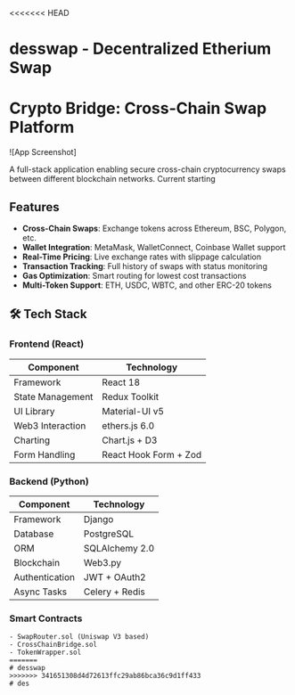 <<<<<<< HEAD
# desswap - Decentralized Etherium Swap
# Crypto Bridge: Cross-Chain Swap Platform

![App Screenshot]<!-- I would add screenshot later -->

A full-stack application enabling secure cross-chain cryptocurrency swaps between different blockchain networks.
Current starting 

## Features

- **Cross-Chain Swaps**: Exchange tokens across Ethereum, BSC, Polygon, etc.
- **Wallet Integration**: MetaMask, WalletConnect, Coinbase Wallet support
- **Real-Time Pricing**: Live exchange rates with slippage calculation
- **Transaction Tracking**: Full history of swaps with status monitoring
- **Gas Optimization**: Smart routing for lowest cost transactions
- **Multi-Token Support**: ETH, USDC, WBTC, and other ERC-20 tokens

## 🛠 Tech Stack

### Frontend (React)
| Component          | Technology           |
|--------------------|----------------------|
| Framework          | React 18             |
| State Management   | Redux Toolkit        |
| UI Library        | Material-UI v5       |
| Web3 Interaction  | ethers.js 6.0        |
| Charting          | Chart.js + D3        |
| Form Handling     | React Hook Form + Zod|


### Backend (Python)
| Component          | Technology           |
|--------------------|----------------------|
| Framework          | Django               |
| Database           | PostgreSQL           |
| ORM                | SQLAlchemy 2.0       |
| Blockchain         | Web3.py              |
| Authentication     | JWT + OAuth2         |
| Async Tasks        | Celery + Redis       |

### Smart Contracts
```solidity
- SwapRouter.sol (Uniswap V3 based)
- CrossChainBridge.sol
- TokenWrapper.sol
=======
# desswap
>>>>>>> 341651308d4d72613ffc29ab86bca36c9d1ff433
#   d e s  
 